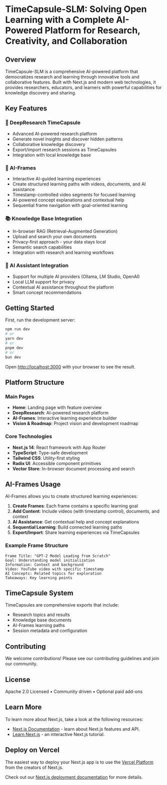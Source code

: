 # TimeCapsule-SLM: Solving Open Learning with a Complete AI-Powered Platform for Research, Creativity, and Collaboration

## Overview

TimeCapsule-SLM is a comprehensive AI-powered platform that democratizes research and learning through innovative tools and collaborative features. Built with Next.js and modern web technologies, it provides researchers, educators, and learners with powerful capabilities for knowledge discovery and sharing.

## Key Features

### 🧠 DeepResearch TimeCapsule
- Advanced AI-powered research platform
- Generate novel insights and discover hidden patterns
- Collaborative knowledge discovery
- Export/import research sessions as TimeCapsules
- Integration with local knowledge base

### 🎥 AI-Frames
- Interactive AI-guided learning experiences
- Create structured learning paths with videos, documents, and AI assistance
- Timestamp-controlled video segments for focused learning
- AI-powered concept explanations and contextual help
- Sequential frame navigation with goal-oriented learning

### 📚 Knowledge Base Integration
- In-browser RAG (Retrieval-Augmented Generation)
- Upload and search your own documents
- Privacy-first approach - your data stays local
- Semantic search capabilities
- Integration with research and learning workflows

### 🤖 AI Assistant Integration
- Support for multiple AI providers (Ollama, LM Studio, OpenAI)
- Local LLM support for privacy
- Contextual AI assistance throughout the platform
- Smart concept recommendations

## Getting Started

First, run the development server:

```bash
npm run dev
# or
yarn dev
# or
pnpm dev
# or
bun dev
```

Open [http://localhost:3000](http://localhost:3000) with your browser to see the result.

## Platform Structure

### Main Pages
- **Home**: Landing page with feature overview
- **DeepResearch**: AI-powered research platform
- **AI-Frames**: Interactive learning experience builder
- **Vision & Roadmap**: Project vision and development roadmap

### Core Technologies
- **Next.js 14**: React framework with App Router
- **TypeScript**: Type-safe development
- **Tailwind CSS**: Utility-first styling
- **Radix UI**: Accessible component primitives
- **Vector Store**: In-browser document processing and search

## AI-Frames Usage

AI-Frames allows you to create structured learning experiences:

1. **Create Frames**: Each frame contains a specific learning goal
2. **Add Content**: Include videos (with timestamp control), documents, and context
3. **AI Assistance**: Get contextual help and concept explanations
4. **Sequential Learning**: Build connected learning paths
5. **Export/Import**: Share learning experiences via TimeCapsules

### Example Frame Structure
```
Frame Title: "GPT-2 Model Loading from Scratch"
Goal: Understanding model initialization
Information: Context and background
Video: YouTube video with specific timestamp
AI Concepts: Related topics for exploration
Takeaways: Key learning points
```

## TimeCapsule System

TimeCapsules are comprehensive exports that include:
- Research topics and results
- Knowledge base documents
- AI-Frames learning paths
- Session metadata and configuration

## Contributing

We welcome contributions! Please see our contributing guidelines and join our community.

## License

Apache 2.0 Licensed • Community driven • Optional paid add-ons

## Learn More

To learn more about Next.js, take a look at the following resources:

- [Next.js Documentation](https://nextjs.org/docs) - learn about Next.js features and API.
- [Learn Next.js](https://nextjs.org/learn) - an interactive Next.js tutorial.

## Deploy on Vercel

The easiest way to deploy your Next.js app is to use the [Vercel Platform](https://vercel.com/new?utm_medium=default-template&filter=next.js&utm_source=create-next-app&utm_campaign=create-next-app-readme) from the creators of Next.js.

Check out our [Next.js deployment documentation](https://nextjs.org/docs/app/building-your-application/deploying) for more details.
